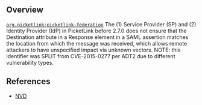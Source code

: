 ## Overview
[`org.picketlink:picketlink-federation`](http://search.maven.org/#search%7Cga%7C1%7Ca%3A%22picketlink-federation%22)
The (1) Service Provider (SP) and (2) Identity Provider (IdP) in PicketLink before 2.7.0 does not ensure that the Destination attribute in a Response element in a SAML assertion matches the location from which the message was received, which allows remote attackers to have unspecified impact via unknown vectors.  NOTE: this identifier was SPLIT from CVE-2015-0277 per ADT2 due to different vulnerability types.

## References
- [NVD](https://web.nvd.nist.gov/view/vuln/detail?vulnId=CVE-2015-6254)